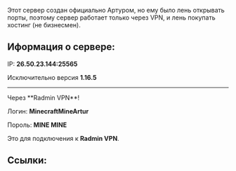 Этот сервер создан официально Артуром, но ему было лень открывать порты, поэтому сервер работает только через VPN, и лень покупать хостинг (не бизнесмен).

## Иформация о сервере:

IP: **26.50.23.144:25565**

Исключительно версия **1.16.5**
<hr>
Через **Radmin VPN**!

Логин: **MinecraftMineArtur**

Пороль: **MINE MINE**

Это для подключения к **Radmin VPN**.

## Ссылки:
